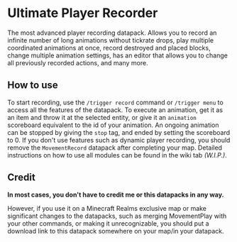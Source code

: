 # Ultimate Player Recorder
The most advanced player recording datapack. Allows you to record an infinite number of long animations without tickrate drops, play multiple coordinated animations at once, record destroyed and placed blocks, change multiple animation settings, has an editor that allows you to change all previously recorded actions, and many more.

## How to use
To start recording, use the ``/trigger record`` command or ``/trigger menu`` to access all the features of the datapack. To execute an animation, get it as an item and throw it at the selected entity, or give it an ``animation`` scoreboard equivalent to the id of your animation. An ongoing animation can be stopped by giving the ``stop`` tag, and ended by setting the scoreboard to 0. If you don't use features such as dynamic player recording, you should remove the ``MovementRecord`` datapack after completing your map. Detailed instructions on how to use all modules can be found in the wiki tab *(W.I.P.)*.

## Credit

**In most cases, you don't have to credit me or this datapacks in any way.**

However, if you use it on a Minecraft Realms exclusive map or make significant changes to the datapacks,
such as merging MovementPlay with your other commands, or making it unrecognizable, you should put
a download link to this datapack somewhere on your map/in your datapack.
